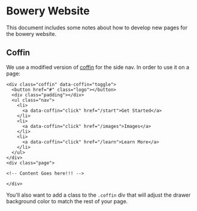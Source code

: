 # Bowery Website
This document includes some notes about how to develop new pages for the bowery website.

## Coffin
We use a modified version of [coffin](https://github.com/fat/coffin) for the side nav. In order to use it on a page:

```
<div class="coffin" data-coffin="toggle">
  <button href="#" class="logo"></button>
  <div class="padding"></div>
  <ul class="nav">
    <li>
      <a data-coffin="click" href="/start">Get Started</a>
    </li>
    <li>
      <a data-coffin="click" href="/images">Images</a>
    </li>
    <li>
      <a data-coffin="click" href="/learn">Learn More</a>
    </li>
  </ul>
</div>
<div class="page">

<!-- Content Goes here!!! -->

</div>
```
You'll also want to add a class to the `.coffin` div that will adjust the drawer background color to match the rest of your page.
